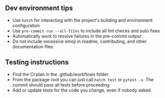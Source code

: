 ## Dev environment tips
- Use `hatch` for interacting with the project's building and environment configuration
- Use `pre-commit run --all-files` to include all lint checks and auto fixes
- Automatically work to resolve failures in the pre-commit output
- Do not include excessive emoji in readme, contributing, and other documentation files

## Testing instructions
- Find the CI plan in the .github/workflows folder.
- From the package root you can just call `hatch test` or `pytest -x`. The commit should pass all tests before proceeding
- Add or update tests for the code you change, even if nobody asked.
